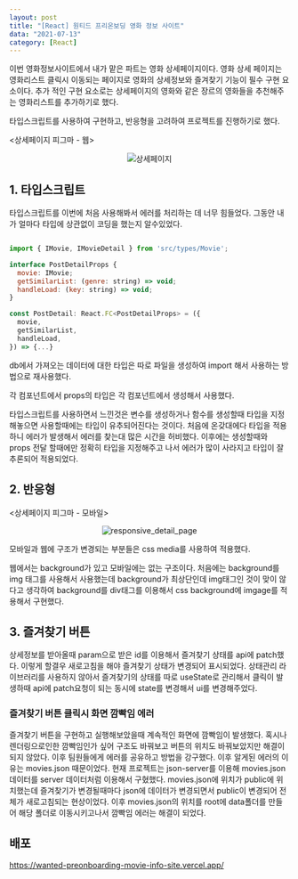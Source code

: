 ```yaml
---
layout: post
title: "[React] 원티드 프리온보딩 영화 정보 사이트"
data: "2021-07-13"
category: [React]
---
```


이번 영화정보사이트에서 내가 맡은 파트는 영화 상세페이지이다. 영화 상세 페이지는 영화리스트 클릭시 이동되는 페이지로 영화의 상세정보와 즐겨찾기 기능이 필수 구현 요소이다. 추가 적인 구현 요소로는 상세페이지의 영화와 같은 장르의 영화들을 추천해주는 영화리스트를 추가하기로 했다.

타입스크립트를 사용하여 구현하고, 반응형을 고려하여 프로젝트를 진행하기로 했다.

<상세페이지 피그마 - 웹>

<p align="center">
  <img src="https://user-images.githubusercontent.com/92876884/184994033-8d8a19ba-e4c5-4890-a91b-377d6644359f.png" alt="상세페이지" />
</p>

## 1. 타입스크립트

타입스크립트를 이번에 처음 사용해봐서 에러를 처리하는 데 너무 힘들었다. 그동안 내가 얼마다 타입에 상관없이 코딩을 했는지 알수있었다.

```js

import { IMovie, IMovieDetail } from 'src/types/Movie';

interface PostDetailProps {
  movie: IMovie;
  getSimilarList: (genre: string) => void;
  handleLoad: (key: string) => void;
}

const PostDetail: React.FC<PostDetailProps> = ({
  movie,
  getSimilarList,
  handleLoad,
}) => {...}

```

db에서 가져오는 데이터에 대한 타입은 따로 파일을 생성하여 import 해서 사용하는 방법으로 재사용했다.

각 컴포넌트에서 props의 타입은 각 컴포넌트에서 생성해서 사용했다.

타입스크립트를 사용하면서 느낀것은 변수를 생성하거나 함수를 생성할때 타입을 지정해놓으면 사용할때에는 타입이 유추되어진다는 것이다. 처음에 온갖대에다 타입을 적용하니 에러가 발생해서 에러를 찾는대 많은 시간을 허비했다. 이후에는 생성할때와 props 전달 할때에만 정확히 타입을 지정해주고 나서 에러가 많이 사라지고 타입이 잘 추론되어 적용되었다.

## 2. 반응형

<상세페이지 피그마 - 모바일>

<p align="center">
<img alt="responsive_detail_page" src="https://user-images.githubusercontent.com/92876884/184994036-e9876de9-1ddf-4f8b-aa5c-e0539a9a4695.png" />
</p>

모바일과 웹에 구조가 변경되는 부분들은 css media를 사용하여 적용했다.

웹에서는 background가 있고 모바일에는 없는 구조이다. 처음에는 background를 img 태그를 사용해서 사용했는데 background가 최상단인데 img태그인 것이 맞이 않다고 생각하여 background를 div태그를 이용해서 css background에 imgage를 적용해서 구현했다.

## 3. 즐겨찾기 버튼

상세정보를 받아올때 param으로 받은 id를 이용해서 즐겨찾기 상태를 api에 patch했다. 이렇게 할결우 새로고침을 해야 즐겨찾기 상태가 변경되어 표시되었다. 상태관리 라이브러리를 사용하지 않아서 즐겨찾기의 상태를 따로 useState로 관리해서 클릭이 발생하때 api에 patch요청이 되는 동시에 state를 변경해서 ui를 변경해주었다.

### 즐겨찾기 버튼 클릭시 화면 깜빡임 에러

즐겨찾기 버튼을 구현하고 실행해보았을때 계속적인 화면에 깜빡임이 발생했다. 혹시나 렌더링으로인한 깜빡임인가 싶어 구조도 바꿔보고 버튼의 위치도 바꿔보았지만 해결이 되지 않았다. 이후 팀원들에게 에러를 공유하고 방법을 강구했다. 이후 알게된 에러의 이유는 movies.json 때문이었다. 현재 프로젝트는 json-server를 이용해 movies.json 데이터를 server 데이터처럼 이용해서 구혔했다. movies.json에 위치가 public에 위치했는데 즐겨찾기가 변경될때마다 json에 데이터가 변경되면서 public이 변경되어 전체가 새로고침되는 현상이었다. 이후 movies.json의 위치를 root에 data폴더를 만들어 해당 폴더로 이동시키고나서 깜빡임 에러는 해결이 되었다.

## 배포

https://wanted-preonboarding-movie-info-site.vercel.app/
